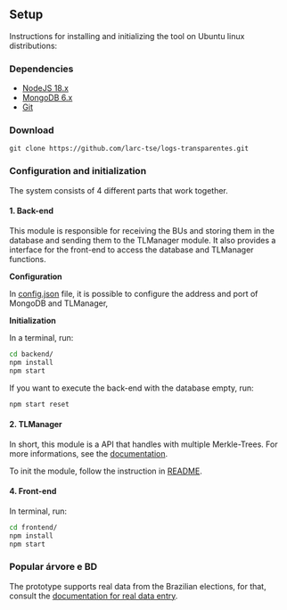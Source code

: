 
## Setup
Instructions for installing and initializing the tool on Ubuntu linux distributions:

### Dependencies

- [NodeJS 18.x](https://nodejs.org/en/download/) 
- [MongoDB 6.x](https://docs.mongodb.com/manual/tutorial/install-mongodb-on-ubuntu/)
- [Git](https://git-scm.com/downloads)
  
### Download
```
git clone https://github.com/larc-tse/logs-transparentes.git
```

### Configuration and initialization
The system consists of 4 different parts that work together.

#### 1. Back-end

This module is responsible for receiving the BUs and storing them in the database and sending them to the TLManager module. It also provides a interface for the front-end to access the database and TLManager functions.

<b>Configuration</b>

In [config.json](./backend/src/config.json) file, it is possible to configure the address and port of MongoDB and TLManager,

<b>Initialization</b>

In a terminal, run:

```bash
cd backend/
npm install
npm start
```

If you want to execute the back-end with the database empty, run:

```bash
npm start reset
```

#### 2. TLManager

In short, this module is a API that handles with multiple Merkle-Trees. For more informations, see the [documentation](https://redocly.github.io/redoc/?url=https://guilherme-fumagali.github.io/tlmanager-documentation/openapi.json&nocors).

To init the module, follow the instruction in [README](./tlmanager/readme.md).

#### 4. Front-end

In terminal, run:

```bash
cd frontend/
npm install
npm start
```
### Popular árvore e BD
The prototype supports real data from the Brazilian elections, for that, consult the [documentation for real data entry](./bu_utils/ReadMe.md).